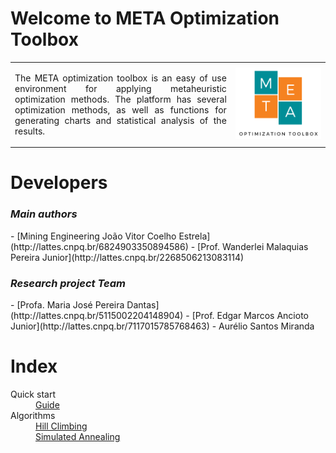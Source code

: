 <h1>Welcome to META Optimization Toolbox</h1>

<table>
<tr>
<td style="width:70%;"><p align="justify">The META optimization toolbox is an easy of use environment for applying metaheuristic optimization methods. The platform has several optimization methods, as well as functions for generating charts and statistical analysis of the results.</p></td>
<td style="width:30%;"><img src="META_LOGO.png"/></td>  
</tr>
</table>  

<h1>Developers</h1>

<h3><i>Main authors</i></h3>  
- [Mining Engineering João Vitor Coelho Estrela](http://lattes.cnpq.br/6824903350894586)  
- [Prof. Wanderlei Malaquias Pereira Junior](http://lattes.cnpq.br/2268506213083114)        

<h3><i>Research project Team</i></h3>  
- [Profa. Maria José Pereira Dantas](http://lattes.cnpq.br/5115002204148904)   
- [Prof. Edgar Marcos Ancioto Junior](http://lattes.cnpq.br/7117015785768463)    
- Aurélio Santos Miranda   

<h1>Index</h1>

<!--
1.0 - Installation  
1.1 - [How to install](https://wmpjrufg.github.io/META_TOOLBOX/CAP_1-1.html)  
2.0 - Meta Optimization Toolbox   
2.1 - [How to use](https://wmpjrufg.github.io/META_TOOLBOX/CAP_2-1.html)  
3.0 - Optimization methods  
3.1 - [Simulated Annealing](https://wmpjrufg.github.io/META_TOOLBOX/CAP_3-1.html)  
3.0 - Optimization methods  
3.1 - [Simulated Annealing](https://wmpjrufg.github.io/META_TOOLBOX/CAP_3-1.html)
-->   

<dl>
  <dt>Quick start</dt>
  <dd><a href="https://wmpjrufg.github.io/META_TOOLBOX/QUICK.html" target="_blank">Guide</a></dd>
  <!--
  <dt>Common Library</dt>
  <dd><a href="https://wmpjrufg.github.io/META_TOOLBOX/CO.html" target="_blank">Common Library</a></dd>
  --> 
  <dt>Algorithms</dt>
  <dd><a href="https://wmpjrufg.github.io/META_TOOLBOX/HC.html" target="_blank">Hill Climbing</a></dd>
  <dd><a href="https://wmpjrufg.github.io/META_TOOLBOX/SA.html" target="_blank">Simulated Annealing</a></dd>
  <!--<dd><a href="https://wmpjrufg.github.io/META_TOOLBOX/FA.html" target="_blank">Firefly algorithm</a></dd>--> 
</dl>



